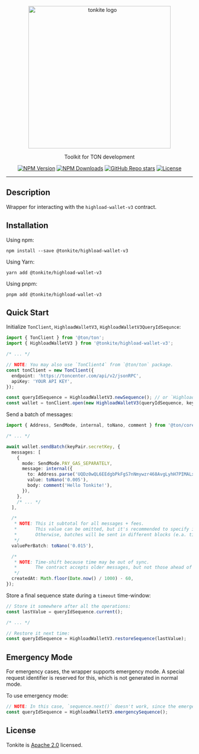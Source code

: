 <p align="center">
  <picture>
    <source media="(prefers-color-scheme: dark)" srcset="https://raw.githubusercontent.com/tonkite/tonkite/main/assets/logo-dark.svg">
    <img alt="tonkite logo" src="https://raw.githubusercontent.com/tonkite/tonkite/main/assets/logo-light.svg" width="384" height="auto">
  </picture>
</p>

<p align="center">
  Toolkit for TON development
<p>

<p align="center">
  <a href="https://www.npmjs.com/package/@tonkite/highload-wallet-v3"><img alt="NPM Version" src="https://img.shields.io/npm/v/%40tonkite%2Fhighload-wallet-v3"></a>
  <a href="https://www.npmjs.com/package/wagmi"><img alt="NPM Downloads" src="https://img.shields.io/npm/dm/%40tonkite%2Fhighload-wallet-v3"></a>
  <a href="https://github.com/tonkite/tonkite"><img alt="GitHub Repo stars" src="https://img.shields.io/github/stars/tonkite/tonkite"></a>
  <a href="https://opensource.org/licenses/Apache-2.0"><img alt="License" src="https://img.shields.io/badge/License-Apache_2.0-green.svg"></a>
</p>

---

## Description

Wrapper for interacting with the `highload-wallet-v3` contract.

## Installation

Using npm:

```shell
npm install --save @tonkite/highload-wallet-v3
```

Using Yarn:
```shell
yarn add @tonkite/highload-wallet-v3
```

Using pnpm:

```shell
pnpm add @tonkite/highload-wallet-v3
```

## Quick Start

Initialize `TonClient`, `HighloadWalletV3`, `HighloadWalletV3QueryIdSequnce`:

```typescript
import { TonClient } from '@ton/ton';
import { HighloadWalletV3 } from '@tonkite/highload-wallet-v3';

/* ... */

// NOTE: You may also use `TonClient4` from `@ton/ton` package.
const tonClient = new TonClient({
  endpoint: 'https://toncenter.com/api/v2/jsonRPC',
  apiKey: 'YOUR API KEY',
});

const queryIdSequence = HighloadWalletV3.newSequence(); // or `HighloadWalletV3.restoreSequence(xxx)`
const wallet = tonClient.open(new HighloadWalletV3(queryIdSequence, keyPair.publicKey));
```

Send a batch of messages:

```typescript
import { Address, SendMode, internal, toNano, comment } from '@ton/core';

/* ... */

await wallet.sendBatch(keyPair.secretKey, {
  messages: [
    {
      mode: SendMode.PAY_GAS_SEPARATELY,
      message: internal({
        to: Address.parse('UQDz0wQL6EEdgbPkFgS7nNmywzr468AvgLyhH7PIMALxPEND'),
        value: toNano('0.005'),
        body: comment('Hello Tonkite!'),
      }),
    },
    /* ... */
  ],

  /*
   * NOTE: This it subtotal for all messages + fees.
   *       This value can be omitted, but it's recommended to specify it.
   *       Otherwise, batches will be sent in different blocks (e.a. time-consuming).
   */
  valuePerBatch: toNano('0.015'),

  /*
   * NOTE: Time-shift because time may be out of sync.
   *       The contract accepts older messages, but not those ahead of time.
   */
  createdAt: Math.floor(Date.now() / 1000) - 60,
});
```

Store a final sequence state during a `timeout` time-window:

```typescript
// Store it somewhere after all the operations:
const lastValue = queryIdSequence.current();

/* ... */

// Restore it next time:
const queryIdSequence = HighloadWalletV3.restoreSequence(lastValue);
```

## Emergency Mode

For emergency cases, the wrapper supports emergency mode.
A special request identifier is reserved for this, which is not generated in normal mode.

To use emergency mode:

```typescript
// NOTE: In this case, `sequence.next()` doesn't work, since the emergency queryId is the latest possible.
const queryIdSequence = HighloadWalletV3.emergencySequence();
```

## License

Tonkite is [Apache 2.0](https://opensource.org/licenses/Apache-2.0) licensed.
